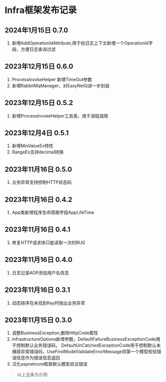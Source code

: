 # Infra框架发布记录

## 2024年1月15日 0.7.0

1. 新增AddOperationIdAttribute,用于给日志上下文新增一个OperationId字段，方便日志查询过滤

## 2023年12月15日 0.6.0

1. ProcessInvokeHelper 新增TimeOut参数
2. 新增RabbitMqManager，对EasyNetQ进一步封装

## 2023年12月15日 0.5.2

1. 新增ProcessInvokeHelper工具类，用于进程调用

## 2023年12月4日 0.5.1

1. 新增MinValueEx特性
2. RangeEx支持decimal转换

## 2023年11月16日 0.5.0

1. 业务异常支持控制HTTP状态码

## 2023年11月16日 0.4.2

1. App类新增程序生命周期字段AppLifeTime

## 2023年11月16日 0.4.1

1. 修复HTTP请求体只能读取一次的BUG

## 2023年11月16日 0.4.0

1. 日志记录AOP添加用户名信息

## 2023年11月16日 0.3.1

1. 动态排序在未找到Key时抛出业务异常

## 2023年11月15日 0.3.0

1. 调整BusinessException,删除HttpCode属性
2. InfrastructureOptions新增参数，DefaultFailureBusinessExceptionCode用于控制默认业务错误码，
DefaultUnCatchedExceptionCode用于控制默认未捕获异常错误码，UseFirstModelValidateErrorMessage将第一个模型校验错误信息作为错误信息返回
3. 汉化aspnetcore框架默认模型验证错误

> 以上这条为示例